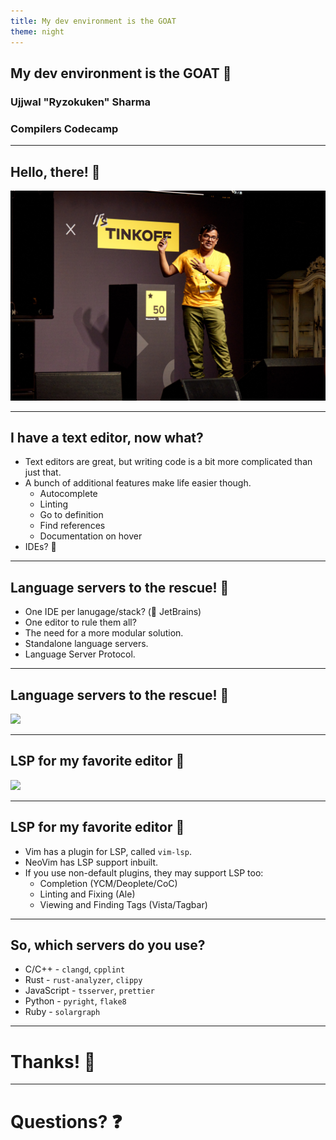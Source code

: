 ```yaml
---
title: My dev environment is the GOAT
theme: night
---
```


## My dev environment is the GOAT 🐐

### Ujjwal "Ryzokuken" Sharma
### Compilers Codecamp

---

## Hello, there! 👋

![](ujjwal2.jpg)

---

## I have a text editor, now what?

* Text editors are great, but writing code is a bit more complicated than just that.
* A bunch of additional features make life easier though.
    * Autocomplete
    * Linting
    * Go to definition
    * Find references
    * Documentation on hover
* IDEs? 👀

---

## Language servers to the rescue! 🚒

* One IDE per lanugage/stack? (👀 JetBrains)
* One editor to rule them all?
* The need for a more modular solution.
* Standalone language servers.
* Language Server Protocol.

---

## Language servers to the rescue! 🚒

![](https://i.imgur.com/JxFzLlR.png)

---

## LSP for my favorite editor 📄

![](https://i.imgur.com/iuzrCmd.png)

---

## LSP for my favorite editor 📄

* Vim has a plugin for LSP, called `vim-lsp`.
* NeoVim has LSP support inbuilt.
* If you use non-default plugins, they may support LSP too:
    * Completion (YCM/Deoplete/CoC)
    * Linting and Fixing (Ale)
    * Viewing and Finding Tags (Vista/Tagbar)

---

## So, which servers do you use?

* C/C++ - `clangd`, `cpplint`
* Rust - `rust-analyzer`, `clippy`
* JavaScript - `tsserver`, `prettier`
* Python - `pyright`, `flake8`
* Ruby - `solargraph`

---

# Thanks! 🙏

---

# Questions? ❓
